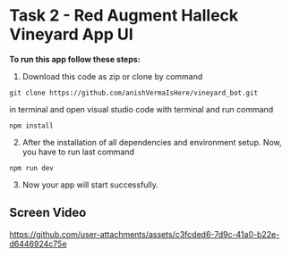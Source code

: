 # Task 2 - Red Augment Halleck Vineyard App UI


**To run this app follow these steps:**

1. Download this code as zip or clone by command 

```
git clone https://github.com/anishVermaIsHere/vineyard_bot.git
```
in terminal and open visual studio code with terminal and run command 

```
npm install
```

2. After the installation of all dependencies and environment setup. Now, you have to run last command 

```
npm run dev
```

3. Now your app will start successfully.


## Screen Video
https://github.com/user-attachments/assets/c3fcded6-7d9c-41a0-b22e-d6446924c75e


